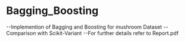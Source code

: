 # Bagging_Boosting
--Implemention of Bagging and Boosting for mushroom Dataset
--Comparison with Scikit-Variant
--For further details refer to Report.pdf
